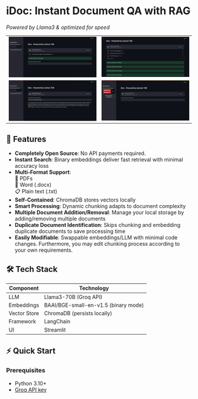 # iDoc: Instant Document QA with RAG  
*Powered by Llama3 & optimized for speed*

<div align="center">
  <table>
    <tr>
      <td align="center">
        <a href="assets/screenshot2.png" target="_blank">
          <img src="assets/screenshot2.png" width="250px" alt="Upload Interface"/>
        </a>
      </td>
      <td align="center">
        <a href="assets/screenshot3.png" target="_blank">
          <img src="assets/screenshot3.png" width="250px" alt="Document Processing"/>
        </a>
      </td>
    </tr>
    <tr>
      <td align="center">
        <a href="assets/screenshot1.png" target="_blank">
          <img src="assets/screenshot1.png" width="250px" alt="Query Results"/>
        </a>
      </td>
      <td align="center">
        <a href="assets/screenshot4.png" target="_blank">
          <img src="assets/screenshot4.png" width="250px" alt="Sidebar Management - Add/Remove Multiple Documents"/>
        </a>
      </td>
    </tr>
  </table>
</div>

## 🚀 Features
- **Completely Open Source**: No API payments required.
- **Instant Search**: Binary embeddings deliver fast retrieval with minimal accuracy loss  
- **Multi-Format Support**:  
  📄 PDFs  
  📝 Word (.docx)  
  📋 Plain text (.txt)  
- **Self-Contained**: ChromaDB stores vectors locally  
- **Smart Processing**: Dynamic chunking adapts to document complexity
- **Multiple Document Addition/Removal**: Manage your local storage by adding/removing multiple documents 
- **Duplicate Document Identification**: Skips chunking and embedding duplicate documents to save processing time
- **Easily Modifiable**: Swappable embeddings/LLM with minimal code changes. Furthermore, you may edit chunking process according to your own requirements.

## 🛠️ Tech Stack  

| Component       | Technology                               |  
|-----------------|------------------------------------------|  
| LLM             | Llama3-70B (Groq API)                    |  
| Embeddings      | BAAI/BGE-small-en-v1.5 (binary mode)     |  
| Vector Store    | ChromaDB (persists locally)              |  
| Framework       | LangChain                                |  
| UI              | Streamlit                                |  

## ⚡ Quick Start

### Prerequisites
- Python 3.10+
- [Groq API key](https://console.groq.com)

